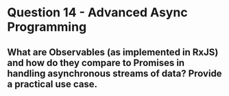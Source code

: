# Question 14 - Advanced Async Programming

## What are Observables (as implemented in RxJS) and how do they compare to Promises in handling asynchronous streams of data? Provide a practical use case.